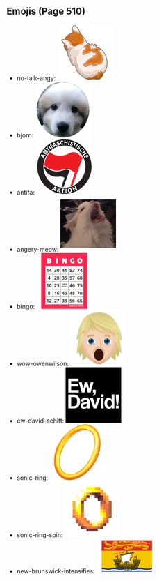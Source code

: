 
## Emojis (Page 510)

* no-talk-angy: ![no-talk-angy](output/no-talk-angy.png)
* bjorn: ![bjorn](output/bjorn.png)
* antifa: ![antifa](output/antifa.png)
* angery-meow: ![angery-meow](output/angery-meow.png)
* bingo: ![bingo](output/bingo.png)
* wow-owenwilson: ![wow-owenwilson](output/wow-owenwilson.png)
* ew-david-schitt: ![ew-david-schitt](output/ew-david-schitt.png)
* sonic-ring: ![sonic-ring](output/sonic-ring.png)
* sonic-ring-spin: ![sonic-ring-spin](output/sonic-ring-spin.gif)
* new-brunswick-intensifies: ![new-brunswick-intensifies](output/new-brunswick-intensifies.gif)
